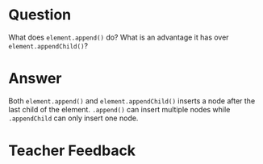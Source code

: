# Question

What does `element.append()` do? What is an advantage it has over `element.appendChild()`?

# Answer

Both `element.append()` and `element.appendChild()` inserts a node after the last child of the element. `.append()` can insert multiple nodes while `.appendChild` can only insert one node.

# Teacher Feedback
